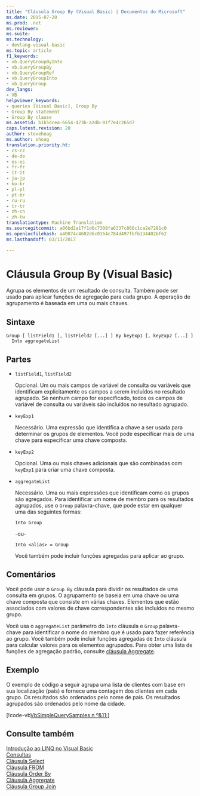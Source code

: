 ```yaml
---
title: "Cláusula Group By (Visual Basic) | Documentos do Microsoft"
ms.date: 2015-07-20
ms.prod: .net
ms.reviewer: 
ms.suite: 
ms.technology:
- devlang-visual-basic
ms.topic: article
f1_keywords:
- vb.QueryGroupByInto
- vb.QueryGroupBy
- vb.QueryGroupRef
- vb.QueryGroupInto
- vb.QueryGroup
dev_langs:
- VB
helpviewer_keywords:
- queries [Visual Basic], Group By
- Group By statement
- Group By clause
ms.assetid: b1b5dcea-6654-473b-a2db-01f7e4c265d7
caps.latest.revision: 20
author: stevehoag
ms.author: shoag
translation.priority.ht:
- cs-cz
- de-de
- es-es
- fr-fr
- it-it
- ja-jp
- ko-kr
- pl-pl
- pt-br
- ru-ru
- tr-tr
- zh-cn
- zh-tw
translationtype: Machine Translation
ms.sourcegitcommit: a06bd2a17f1d6c7308fa6337c866c1ca2e7281c0
ms.openlocfilehash: a40074c4602d6c0164c784d497fbfb134402bf62
ms.lasthandoff: 03/13/2017

---
```

# <a name="group-by-clause-visual-basic"></a>Cláusula Group By (Visual Basic)
Agrupa os elementos de um resultado de consulta. Também pode ser usado para aplicar funções de agregação para cada grupo. A operação de agrupamento é baseada em uma ou mais chaves.  
  
## <a name="syntax"></a>Sintaxe  
  
```  
Group [ listField1 [, listField2 [...] ] By keyExp1 [, keyExp2 [...] ]  
  Into aggregateList  
```  
  
## <a name="parts"></a>Partes  
  
-   `listField1`, `listField2`  
  
     Opcional. Um ou mais campos de variável de consulta ou variáveis que identificam explicitamente os campos a serem incluídos no resultado agrupado. Se nenhum campo for especificado, todos os campos de variável de consulta ou variáveis são incluídos no resultado agrupado.  
  
-   `keyExp1`  
  
     Necessário. Uma expressão que identifica a chave a ser usada para determinar os grupos de elementos. Você pode especificar mais de uma chave para especificar uma chave composta.  
  
-   `keyExp2`  
  
     Opcional. Uma ou mais chaves adicionais que são combinadas com `keyExp1` para criar uma chave composta.  
  
-   `aggregateList`  
  
     Necessário. Uma ou mais expressões que identificam como os grupos são agregados. Para identificar um nome de membro para os resultados agrupados, use o `Group` palavra-chave, que pode estar em qualquer uma das seguintes formas:  
  
    ```  
    Into Group  
    ```  
  
     -ou-  
  
    ```  
    Into <alias> = Group  
    ```  
  
     Você também pode incluir funções agregadas para aplicar ao grupo.  
  
## <a name="remarks"></a>Comentários  
 Você pode usar o `Group By` cláusula para dividir os resultados de uma consulta em grupos. O agrupamento se baseia em uma chave ou uma chave composta que consiste em várias chaves. Elementos que estão associados com valores de chave correspondentes são incluídos no mesmo grupo.  
  
 Você usa o `aggregateList` parâmetro do `Into` cláusula e `Group` palavra-chave para identificar o nome do membro que é usado para fazer referência ao grupo. Você também pode incluir funções agregadas de `Into` cláusula para calcular valores para os elementos agrupados. Para obter uma lista de funções de agregação padrão, consulte [cláusula Aggregate](../../../visual-basic/language-reference/queries/aggregate-clause.md).  
  
## <a name="example"></a>Exemplo  
 O exemplo de código a seguir agrupa uma lista de clientes com base em sua localização (país) e fornece uma contagem dos clientes em cada grupo. Os resultados são ordenados pelo nome de país. Os resultados agrupados são ordenados pelo nome da cidade.  
  
 [!code-vb[VbSimpleQuerySamples n º&11;](../../../visual-basic/language-reference/queries/codesnippet/VisualBasic/group-by-clause_1.vb)]  
  
## <a name="see-also"></a>Consulte também  
 [Introdução ao LINQ no Visual Basic](../../../visual-basic/programming-guide/language-features/linq/introduction-to-linq.md)   
 [Consultas](../../../visual-basic/language-reference/queries/queries.md)   
 [Cláusula Select](../../../visual-basic/language-reference/queries/select-clause.md)   
 [Cláusula FROM](../../../visual-basic/language-reference/queries/from-clause.md)   
 [Cláusula Order By](../../../visual-basic/language-reference/queries/order-by-clause.md)   
 [Cláusula Aggregate](../../../visual-basic/language-reference/queries/aggregate-clause.md)   
 [Cláusula Group Join](../../../visual-basic/language-reference/queries/group-join-clause.md)
